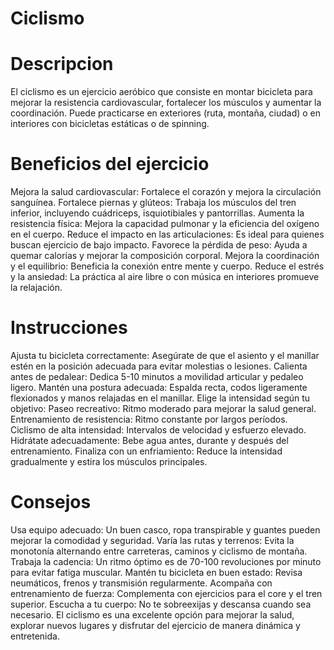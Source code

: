# Ciclismo
# Descripcion
El ciclismo es un ejercicio aeróbico que consiste en montar bicicleta para mejorar la resistencia cardiovascular, fortalecer los músculos y aumentar la coordinación. Puede practicarse en exteriores (ruta, montaña, ciudad) o en interiores con bicicletas estáticas o de spinning.
# Beneficios del ejercicio
Mejora la salud cardiovascular: Fortalece el corazón y mejora la circulación sanguínea.
Fortalece piernas y glúteos: Trabaja los músculos del tren inferior, incluyendo cuádriceps, isquiotibiales y pantorrillas.
Aumenta la resistencia física: Mejora la capacidad pulmonar y la eficiencia del oxígeno en el cuerpo.
Reduce el impacto en las articulaciones: Es ideal para quienes buscan ejercicio de bajo impacto.
Favorece la pérdida de peso: Ayuda a quemar calorías y mejorar la composición corporal.
Mejora la coordinación y el equilibrio: Beneficia la conexión entre mente y cuerpo.
Reduce el estrés y la ansiedad: La práctica al aire libre o con música en interiores promueve la relajación.
# Instrucciones
Ajusta tu bicicleta correctamente: Asegúrate de que el asiento y el manillar estén en la posición adecuada para evitar molestias o lesiones.
Calienta antes de pedalear: Dedica 5-10 minutos a movilidad articular y pedaleo ligero.
Mantén una postura adecuada: Espalda recta, codos ligeramente flexionados y manos relajadas en el manillar.
Elige la intensidad según tu objetivo:
Paseo recreativo: Ritmo moderado para mejorar la salud general.
Entrenamiento de resistencia: Ritmo constante por largos períodos.
Ciclismo de alta intensidad: Intervalos de velocidad y esfuerzo elevado.
Hidrátate adecuadamente: Bebe agua antes, durante y después del entrenamiento.
Finaliza con un enfriamiento: Reduce la intensidad gradualmente y estira los músculos principales.
# Consejos
Usa equipo adecuado: Un buen casco, ropa transpirable y guantes pueden mejorar la comodidad y seguridad.
Varía las rutas y terrenos: Evita la monotonía alternando entre carreteras, caminos y ciclismo de montaña.
Trabaja la cadencia: Un ritmo óptimo es de 70-100 revoluciones por minuto para evitar fatiga muscular.
Mantén tu bicicleta en buen estado: Revisa neumáticos, frenos y transmisión regularmente.
Acompaña con entrenamiento de fuerza: Complementa con ejercicios para el core y el tren superior.
Escucha a tu cuerpo: No te sobreexijas y descansa cuando sea necesario.
El ciclismo es una excelente opción para mejorar la salud, explorar nuevos lugares y disfrutar del ejercicio de manera dinámica y entretenida.
